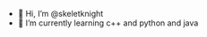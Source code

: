 - 👋 Hi, I’m @skeletknight
- 🌱 I’m currently learning c++ and python and java

<!---
skeletknight/skeletknight is a ✨ special ✨ repository because its `README.md` (this file) appears on your GitHub profile.
You can click the Preview link to take a look at your changes.
--->
